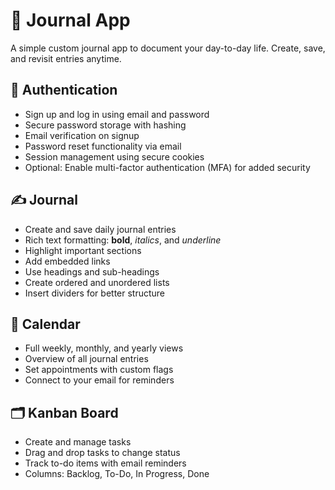 # 📓 Journal App

A simple custom journal app to document your day-to-day life. Create, save, and revisit entries anytime.

## 🔐 Authentication

- Sign up and log in using email and password  
- Secure password storage with hashing
- Email verification on signup  
- Password reset functionality via email  
- Session management using secure cookies  
- Optional: Enable multi-factor authentication (MFA) for added security  

## ✍️ Journal

- Create and save daily journal entries  
- Rich text formatting: **bold**, *italics*, and _underline_  
- Highlight important sections  
- Add embedded links  
- Use headings and sub-headings  
- Create ordered and unordered lists  
- Insert dividers for better structure  

## 📆 Calendar

- Full weekly, monthly, and yearly views  
- Overview of all journal entries  
- Set appointments with custom flags  
- Connect to your email for reminders  

## 🗂️ Kanban Board

- Create and manage tasks  
- Drag and drop tasks to change status  
- Track to-do items with email reminders  
- Columns: Backlog, To-Do, In Progress, Done  
